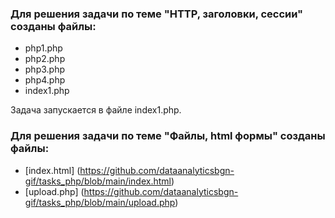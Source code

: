 ### Для решения задачи по теме "HTTP, заголовки, сессии" созданы файлы:
- php1.php
- php2.php
- php3.php
- php4.php
- index1.php

Задача запускается в файле index1.php.

### Для решения задачи по теме "Файлы, html формы" созданы файлы:
- [index.html] (https://github.com/dataanalyticsbgn-gif/tasks_php/blob/main/index.html) 
- [upload.php] (https://github.com/dataanalyticsbgn-gif/tasks_php/blob/main/upload.php)
